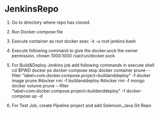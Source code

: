 # JenkinsRepo
1. Go to directory where repo has cloned.
2. Run Docker-compose file
3. Execute container as root 
   docker exec -it -u root jenkins bash
4. Execute following command to give the docker.sock the owner permission.
    chown 1000:1000 /var/run/docker.sock
 
 5. For Build&Deploy Jenkins job add following commands in execute shell 
      cd $PWD
      docker ps
      docker-compose stop
      docker container prune --filter "label=com.docker.compose.project=buildanddeploy" -f
      docker image prune
      #docker rmi -f buildanddeploy
      #docker rmi -f mongo
      docker volume prune --filter "label=com.docker.compose.project=buildanddeploy" -f
      docker-compose up -d
      
6. For Test Job, create Pipeline project and add Selenium_Java Git Repo


